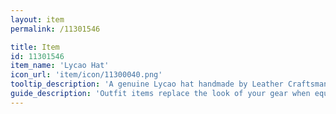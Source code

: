 ```yaml
---
layout: item
permalink: /11301546

title: Item
id: 11301546
item_name: 'Lycao Hat'
icon_url: 'item/icon/11300040.png'
tooltip_description: 'A genuine Lycao hat handmade by Leather Craftsman Lavoy.'
guide_description: 'Outfit items replace the look of your gear when equipped.'
---
```

